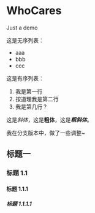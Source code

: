 # WhoCares
Just a demo

这是无序列表：
+ aaa
+ bbb
+ ccc

这是有序列表：
1. 我是第一行
1. 按道理我是第二行
1. 我是第几行？

这是*斜体*，这是**粗体**，这是***粗斜体***。

我在分支版本中，做了一些调整~

## 标题一
### 标题 1.1
#### 标题 1.1.1
##### 标题 1.1.1.1
